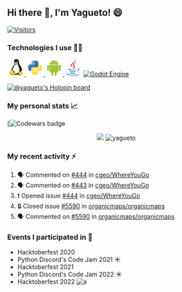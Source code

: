 ## Hi there 👋, I'm Yagueto! 😄


[![Visitors](https://hits.sh/github.com/yagueto/yagueto.svg?style=for-the-badge&label=Visitors&color=007ec6)](https://hits.sh/github.com/yagueto/yagueto/)

### Technologies I use 👨‍💻

<p align="left"> 
<a href="https://www.linux.org" target="_blank"><img src="https://raw.githubusercontent.com/devicons/devicon/master/icons/linux/linux-original.svg" alt="linux" width="40" height="40"/> </a> 
<a href="https://www.python.org" target="_blank"><img src="https://raw.githubusercontent.com/devicons/devicon/master/icons/python/python-original.svg" alt="python" width="40" height="40"/> </a> 
<a href="https://developer.android.com" target="_blank"> <img src="https://raw.githubusercontent.com/devicons/devicon/master/icons/android/android-original.svg" alt="android" width="40" height="40"/> </a>
<a href="https://www.java.com" target="_blank"><img src="https://raw.githubusercontent.com/devicons/devicon/master/icons/java/java-original.svg" alt="java" width="40" height="40"/></a>
<a href="https://www.godotengine.org" target="_blank"><img src="https://cdn.jsdelivr.net/gh/devicons/devicon/icons/godot/godot-original.svg" alt="Godot Engine" width="40" height="40"/> </a>

[![@yagueto's Holopin board](https://holopin.me/yagueto)](https://holopin.io/@yagueto)

### My personal stats 📈
[![Codewars badge](https://www.codewars.com/users/Yagueto/badges/small)
<div align="center"> 
  <a>
    <img src=https://github-readme-stats.vercel.app/api?username=yagueto&count_private=true&show_icons=true width=50%></img>
  </a>
  <img src="https://github-readme-streak-stats.herokuapp.com/?user=yagueto" alt="yagueto" width=49% />
</div>


### My recent activity ⚡

  <!--START_SECTION:activity-->
1. 🗣 Commented on [#444](https://github.com/cgeo/WhereYouGo/issues/444#issuecomment-1649599978) in [cgeo/WhereYouGo](https://github.com/cgeo/WhereYouGo)
2. 🗣 Commented on [#443](https://github.com/cgeo/WhereYouGo/issues/443#issuecomment-1648456883) in [cgeo/WhereYouGo](https://github.com/cgeo/WhereYouGo)
3. ❗ Opened issue [#444](https://github.com/cgeo/WhereYouGo/issues/444) in [cgeo/WhereYouGo](https://github.com/cgeo/WhereYouGo)
4. 🔒 Closed issue [#5590](https://github.com/organicmaps/organicmaps/issues/5590) in [organicmaps/organicmaps](https://github.com/organicmaps/organicmaps)
5. 🗣 Commented on [#5590](https://github.com/organicmaps/organicmaps/issues/5590#issuecomment-1646870558) in [organicmaps/organicmaps](https://github.com/organicmaps/organicmaps)
  <!--END_SECTION:activity-->
  

### Events I participated in 📆

- Hacktoberfest 2020
- Python Discord's Code Jam 2021 ☀️
- Hacktoberfest 2021
- Python Discord's Code Jam 2022 ☀️
- Hacktoberfest 2022
![a](https://api.countapi.xyz/hit/yaguetogithub/profile?img)
